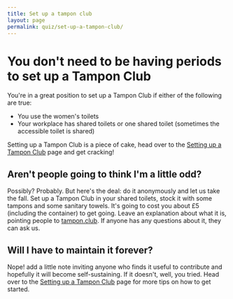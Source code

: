 ```yaml
---
title: Set up a tampon club
layout: page
permalink: quiz/set-up-a-tampon-club/
---
```

# You don't need to be having periods to set up a Tampon Club

You're in a great position to set up a Tampon Club if either of the following are true:

- You use the women's toilets
- Your workplace has shared toilets or one shared toilet (sometimes the accessible toilet is shared)

Setting up a Tampon Club is a piece of cake, head over to the [Setting up a Tampon Club](setting-up) page and get cracking!

## Aren't people going to think I'm a little odd?

Possibly? Probably. But here's the deal: do it anonymously and let us take the fall. Set up a Tampon Club in your shared toilets, stock it with some tampons and some sanitary towels. It's going to cost you about £5 (including the container) to get going. Leave an explanation about what it is, pointing people to [tampon.club](http://tampon.club). If anyone has any questions about it, they can ask us.

## Will I have to maintain it forever?

Nope! add a little note inviting anyone who finds it useful to contribute and hopefully it will become self-sustaining. If it doesn't, well, you tried. Head over to the [Setting up a Tampon Club](setting-up) page for more tips on how to get started.

